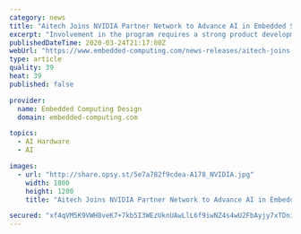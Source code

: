 ```yaml
---
category: news
title: "Aitech Joins NVIDIA Partner Network to Advance AI in Embedded Systems"
excerpt: "Involvement in the program requires a strong product development effort and continued commitment to growing the general-purpose GPU (GPGPU) community. With innovations like the NVIDIA Xavier-based A178 Thunder AI System, Aitech is demonstrating its support by bringing to market some of the most powerful, most compact GPGPU processing systems ..."
publishedDateTime: 2020-03-24T21:17:00Z
webUrl: "https://www.embedded-computing.com/news-releases/aitech-joins-nvidia-partner-network-to-advance-ai-in-embedded-systems"
type: article
quality: 39
heat: 39
published: false

provider:
  name: Embedded Computing Design
  domain: embedded-computing.com

topics:
  - AI Hardware
  - AI

images:
  - url: "http://share.opsy.st/5e7a782f9cdea-A178_NVIDIA.jpg"
    width: 1800
    height: 1200
    title: "Aitech Joins NVIDIA Partner Network to Advance AI in Embedded Systems"

secured: "xf4qVM5K9VWH8veK7+7kb5I3WEzUknUAwLlL6f9iwNZ4s4wU2FbAyjy7xTDniZoCNOci/5J6O+iveC3oaDb1bReIJFcwAcmjcrRsMgn76LFKy5TyugwZw2e3pih45cTEo+UZxql/PzWAlwG3kRnQhT1bSo1WdI5mObjg5VA0uCfJKZ+kOfNxbB/vIQEMk/sLWX8vIKsbwIUs+skkA6zkAcFwJQx8Bji3r95qewbM8AkS66Ks68o1uBJNBnEvRnEbj+pZqq5Q6494E+bYJ1RYCO7lrPVaxdT9k5rxk4eptgLwD/9ie2dX23pHshn2qR8r;+KxyMihnwNRbljJQwhexAg=="
---
```


